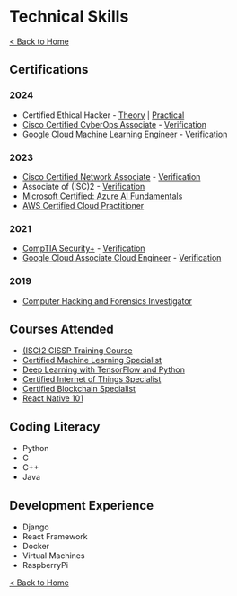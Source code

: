 # Technical Skills

[< Back to Home](../README.md)

## Certifications

### 2024

* Certified Ethical Hacker - [Theory](certificates/certified_ethical_hacker_theory.pdf) | [Practical](certificates/certified_ethical_hacker_practical.pdf)
* [Cisco Certified CyberOps Associate](certificates/cisco_certified_cyberops_associate.pdf) - [Verification](https://www.credly.com/badges/0e27ae6b-cf45-4a05-8f9e-fcb2f2f14fa9)
* [Google Cloud Machine Learning Engineer](certificates/google_cloud_machine_learning_engineer.pdf) - [Verification](https://www.credential.net/d892366a-03c4-4b9b-81e1-cdf6d53d102a#gs.3khkke)

### 2023

* [Cisco Certified Network Associate](certificates/cisco_certified_network_associate.pdf) - [Verification](https://www.credly.com/badges/0e7be18a-1622-49a8-b087-746396dc2608)
* Associate of (ISC)2 - [Verification](https://www.credly.com/badges/86fb94f8-3005-4488-ad90-53a8cba5773b/public_url)
* [Microsoft Certified: Azure AI Fundamentals](certificates/azure_ai_fundamentals.pdf)
* [AWS Certified Cloud Practitioner](certificates/aws_certified_cloud_practitioner.pdf)

### 2021

* [CompTIA Security+](certificates/security_plus.pdf) - [Verification](https://www.credly.com/badges/c43fb391-cc0b-45f4-b83b-ac3eeae0dab9)
* [Google Cloud Associate Cloud Engineer](certificates/google_cloud_associate_cloud_engineer.pdf) - [Verification](https://www.credential.net/85801647-2369-44f1-ac17-4ae20ec523e4?key=9766e6dada990fb439946af039fa377d0afbe87d4edb89201f92c066a75af4ac)

### 2019

* [Computer Hacking and Forensics Investigator](certificates/computer_hacking_forensics_investigator.pdf)

## Courses Attended

* [(ISC)2 CISSP Training Course](certificates/cissp_training_course.pdf)
* [Certified Machine Learning Specialist](certificates/certified_machine_learning_specialist.pdf)
* [Deep Learning with TensorFlow and Python](certificates/deep_learning_with_tensorflow_and_python.pdf)
* [Certified Internet of Things Specialist](certificates/certified_internet_of_things_specialist.pdf)
* [Certified Blockchain Specialist](certificates/certified_blockchain_specialist.pdf)
* [React Native 101](certificates/react_native_101.pdf)

## Coding Literacy

* Python
* C
* C++
* Java

## Development Experience

* Django
* React Framework
* Docker
* Virtual Machines
* RaspberryPi

[< Back to Home](../README.md)
